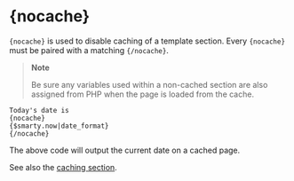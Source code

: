 # {nocache}

`{nocache}` is used to disable caching of a template section. Every
`{nocache}` must be paired with a matching `{/nocache}`.

> **Note**
>
> Be sure any variables used within a non-cached section are also
> assigned from PHP when the page is loaded from the cache.

```smarty
Today's date is
{nocache}
{$smarty.now|date_format}
{/nocache}
```
   
The above code will output the current date on a cached page.

See also the [caching section](../../api/caching/basics.md).
